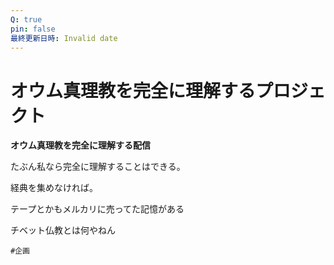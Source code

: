 ```yaml
---
Q: true
pin: false
最終更新日時: Invalid date
---
```

# オウム真理教を完全に理解するプロジェクト

**オウム真理教を完全に理解する配信**

たぶん私なら完全に理解することはできる。

経典を集めなければ。

テープとかもメルカリに売ってた記憶がある

チベット仏教とは何やねん

`#企画`